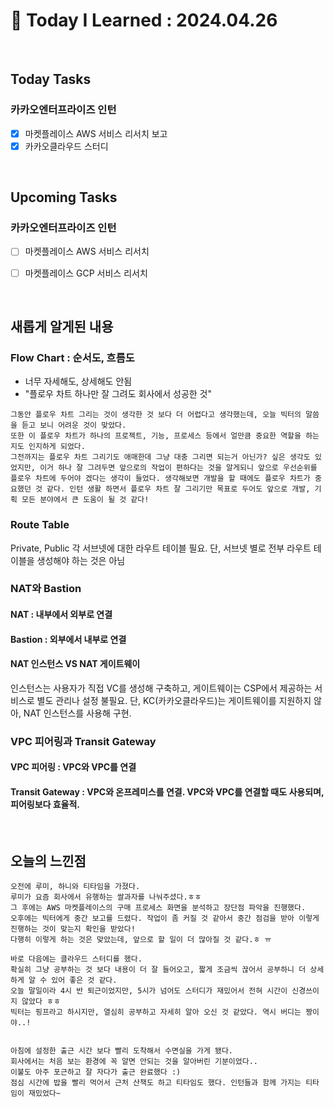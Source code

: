 # 📌 Today I Learned : 2024.04.26

<br>

## Today Tasks

### 카카오엔터프라이즈 인턴
- [x]  마켓플레이스 AWS 서비스 리서치 보고
- [x]  카카오클라우드 스터디

<br>

## Upcoming Tasks

### 카카오엔터프라이즈 인턴
- [ ]  마켓플레이스 AWS 서비스 리서치
- [ ]  마켓플레이스 GCP 서비스 리서치



<br>

## 새롭게 알게된 내용

### Flow Chart : 순서도, 흐름도

- 너무 자세해도, 상세해도 안됨
- "플로우 차트 하나만 잘 그려도 회사에서 성공한 것"
```
그동안 플로우 차트 그리는 것이 생각한 것 보다 더 어렵다고 생각했는데, 오늘 빅터의 말씀을 듣고 보니 어려운 것이 맞았다.
또한 이 플로우 차트가 하나의 프로젝트, 기능, 프로세스 등에서 얼만큼 중요한 역할을 하는지도 인지하게 되었다.
그전까지는 플로우 차트 그리기도 애매한데 그냥 대충 그리면 되는거 아닌가? 싶은 생각도 있었지만, 이거 하나 잘 그려두면 앞으로의 작업이 편하다는 것을 알게되니 앞으로 우선순위를 플로우 차트에 두어야 겠다는 생각이 들었다. 생각해보면 개발을 할 때에도 플로우 차트가 중요했던 것 같다. 인턴 생활 하면서 플로우 차트 잘 그리기만 목표로 두어도 앞으로 개발, 기획 모든 분야에서 큰 도움이 될 것 같다!
```

### Route Table
Private, Public 각 서브넷에 대한 라우트 테이블 필요. 단, 서브넷 별로 전부 라우트 테이블을 생성해야 하는 것은 아님

### NAT와 Bastion
#### NAT : 내부에서 외부로 연결

#### Bastion : 외부에서 내부로 연결

#### NAT 인스턴스 VS NAT 게이트웨이
인스턴스는 사용자가 직접 VC를 생성해 구축하고, 게이트웨이는 CSP에서 제공하는 서비스로 별도 관리나 설정 불필요.
단, KC(카카오클라우드)는 게이트웨이를 지원하지 않아, NAT 인스턴스를 사용해 구현.


### VPC 피어링과 Transit Gateway
#### VPC 피어링 : VPC와 VPC를 연결
#### Transit Gateway : VPC와 온프레미스를 연결. VPC와 VPC를 연결할 때도 사용되며, 피어링보다 효율적.

<br>

## 오늘의 느낀점
```
오전에 루미, 하니와 티타임을 가졌다.
루미가 요즘 회사에서 유행하는 쌀과자를 나눠주셨다.ㅎㅎ
그 후에는 AWS 마켓플레이스의 구매 프로세스 화면을 분석하고 장단점 파악을 진행했다.
오후에는 빅터에게 중간 보고를 드렸다. 작업이 좀 커질 것 같아서 중간 점검을 받아 이렇게 진행하는 것이 맞는지 확인을 받았다!
다행히 이렇게 하는 것은 맞았는데, 앞으로 할 일이 더 많아질 것 같다.ㅎ ㅠ

바로 다음에는 클라우드 스터디를 했다.
확실히 그냥 공부하는 것 보다 내용이 더 잘 들어오고, 짧게 조금씩 끊어서 공부하니 더 상세하게 알 수 있어 좋은 것 같다.
오늘 말일이라 4시 반 퇴근이었지만, 5시가 넘어도 스터디가 재밌어서 전혀 시간이 신경쓰이지 않았다 ㅎㅎ
빅터는 핑프라고 하시지만, 열심히 공부하고 자세히 알아 오신 것 같았다. 역시 버디는 짱이야..!


아침에 설정한 출근 시간 보다 빨리 도착해서 수면실을 가게 됐다.
회사에서는 처음 보는 환경에 꼭 알면 안되는 것을 알아버린 기분이었다..
이불도 아주 포근하고 잘 자다가 출근 완료했다 :)
점심 시간에 밥을 빨리 먹어서 근처 산책도 하고 티타임도 했다. 인턴들과 함께 가지는 티타임이 재밌었다~

```
